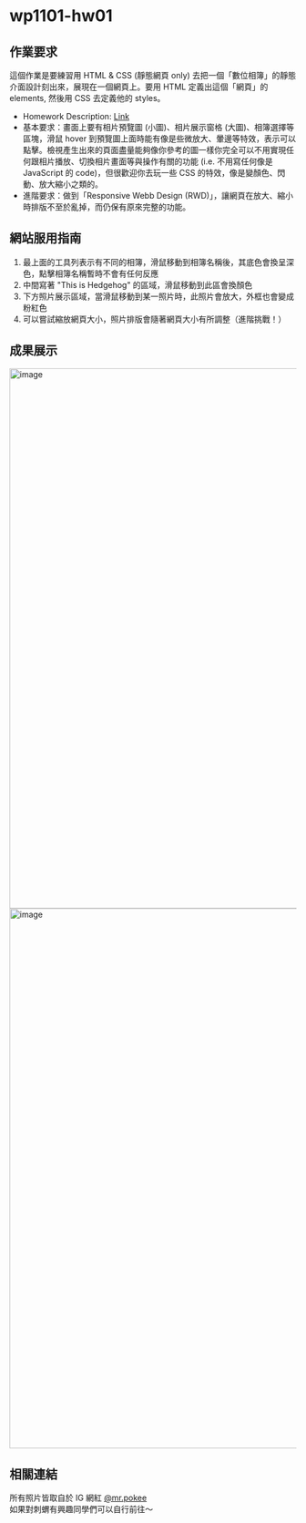 # wp1101-hw01

## 作業要求
這個作業是要練習⽤ HTML & CSS (靜態網⾴ only) 去把⼀個「數位相簿」的靜態介⾯設計刻出來，展現在⼀個網⾴上。要⽤ HTML 定義出這個「網⾴」的 elements, 然後⽤ CSS 去定義他的 styles。
+ Homework Description: [Link](https://ceiba.ntu.edu.tw/course/fdb723/hw/hw1.pdf)
+ 基本要求：畫⾯上要有相片預覽圖 (⼩圖)、相片展⽰窗格 (⼤圖)、相簿選擇等區塊，滑鼠 hover 到預覽圖上⾯時能有像是些微放⼤、暈邊等特效，表⽰可以點擊。檢視產⽣出來的⾴⾯盡量能夠像你參考的圖⼀樣你完全可以不⽤實現任何跟相片播放、切換相片畫⾯等與操作有關的功能 (i.e. 不⽤寫任何像是 JavaScript 的 code)，但很歡迎你去玩⼀些 CSS 的特效，像是變顏⾊、閃動、放⼤縮⼩之類的。
+ 進階要求：做到「Responsive Webb Design (RWD)」，讓網⾴在放⼤、縮⼩時排版不⾄於亂掉，⽽仍保有原來完整的功能。


## 網站服用指南
1. 最上面的工具列表示有不同的相簿，滑鼠移動到相簿名稱後，其底色會換呈深色，點擊相簿名稱暫時不會有任何反應
2. 中間寫著 "This is Hedgehog" 的區域，滑鼠移動到此區會換顏色
3. 下方照片展示區域，當滑鼠移動到某一照片時，此照片會放大，外框也會變成粉紅色
4. 可以嘗試縮放網頁大小，照片排版會隨著網頁大小有所調整（進階挑戰！）

## 成果展示
<img width="948" alt="image" src="https://user-images.githubusercontent.com/58909342/151100466-6e0ec6e1-8410-4dfd-b5ac-b79a5b3ccb39.png">
<img width="948" alt="image" src="https://user-images.githubusercontent.com/58909342/151100577-4e51850b-28f6-4083-abf8-683ce5e934bb.png">


## 相關連結
所有照片皆取自於 IG 網紅 [@mr.pokee](https://www.instagram.com/mr.pokee/)<br>
如果對刺蝟有興趣同學們可以自行前往～
